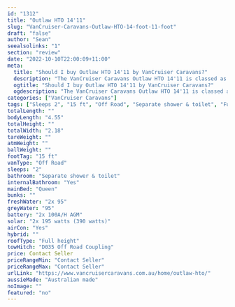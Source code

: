 ```yaml
---
id: "1312"
title: "Outlaw HTO 14'11"
slug: "VanCruiser-Caravans-Outlaw-HTO-14-foot-11-foot"
draft: "false"
author: "Sean"
seealsolinks: "1"
section: "review"
date: "2022-10-10T22:00:09+11:00"
meta:
  title: "Should I buy Outlaw HTO 14'11 by VanCruiser Caravans?"
  description: "The VanCruiser Caravans Outlaw HTO 14'11 is classed as Off Road, and sleeps 2 people. It is Australian made and comes in at 15 ft. It generally has Separate shower & toilet."
  ogtitle: "Should I buy Outlaw HTO 14'11 by VanCruiser Caravans?"
  ogdescription: "The VanCruiser Caravans Outlaw HTO 14'11 is classed as Off Road, and sleeps 2 people. It is Australian made and comes in at 15 ft. It generally has Separate shower & toilet."
categories: ["VanCruiser Caravans"]
tags: ["Sleeps 2", "15 ft", "Off Road", "Separate shower & toilet", "Full height", "Price Unknown", "Australian made"]
totalLength: ""
bodyLength: "4.55"
totalHeight: ""
totalWidth: "2.18"
tareWeight: ""
atmWeight: ""
ballWeight: ""
footTag: "15 ft"
vanType: "Off Road"
sleeps: "2"
bathroom: "Separate shower & toilet"
internalBathroom: "Yes"
mainBed: "Queen"
bunks: ""
freshWater: "2x 95"
greyWater: "95"
battery: "2x 100A/H AGM"
solar: "2x 195 watts (390 watts)"
airCon: "Yes"
hybrid: ""
roofType: "Full height"
towHitch: "D035 Off Road Coupling"
price: Contact Seller
priceRangeMin: "Contact Seller"
priceRangeMax: "Contact Seller"
urlLink: "https://www.vancruisercaravans.com.au/home/outlaw-hto/"
aussieMade: "Australian made"
noImage: ""
featured: "no"
---
```

